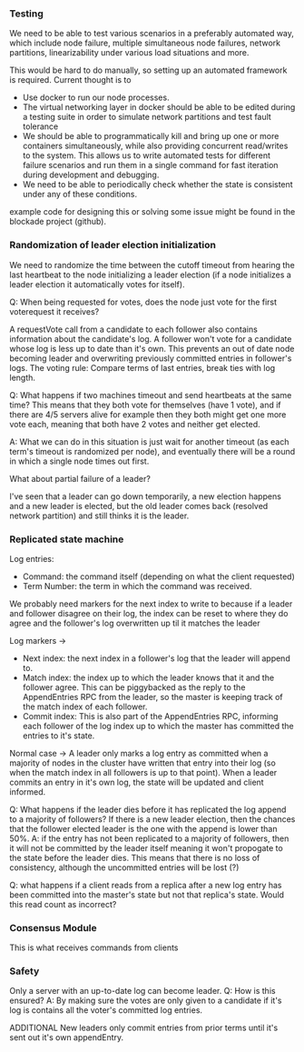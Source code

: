 ### Testing

We need to be able to test various scenarios in a preferably automated way,
which include node failure, multiple simultaneous node failures, network
partitions, linearizability under various load situations and more.

This would be hard to do manually, so setting up an automated framework is
required. Current thought is to

* Use docker to run our node processes.
* The virtual networking layer in docker should be able to be edited during
  a testing suite in order to simulate network partitions and test fault
  tolerance
* We should be able to programmatically kill and bring up one or more
  containers simultaneously, while also providing concurrent read/writes to the
  system. This allows us to write automated tests for different failure
  scenarios and run them in a single command for fast iteration during
  development and debugging.
* We need to be able to periodically check whether the state is consistent
  under any of these conditions.

example code for designing this or solving some issue might be found in the blockade project
(github). 

### Randomization of leader election initialization 

We need to randomize the time between the cutoff timeout from hearing the
last heartbeat to the node initializing a leader election (if a node
initializes a leader election it automatically votes for itself).

Q: When being requested for votes, does the node just vote for the first
  voterequest it receives? 

  A requestVote call from a candidate to each follower also contains
  information about the candidate's log. A follower won't vote for a candidate
  whose log is less up to date than it's own. This prevents an out of date node
  becoming leader and overwriting previously committed entries in follower's
  logs.
  The voting rule: Compare terms of last entries, break ties with log length.

Q: What happens if two machines timeout and send heartbeats at the same time?
  This means that they both vote for themselves (have 1 vote), and if there are
  4/5 servers alive for example then they both might get one more vote each,
  meaning that both have 2 votes and neither get elected.

A: What we can do in this situation is just wait for another timeout (as each
  term's timeout is randomized per node), and eventually there will be a round
  in which a single node times out first.


What about partial failure of a leader?

I've seen that a leader can go down temporarily, a new election happens and
a new leader is elected, but the old leader comes back (resolved network partition)
and still thinks it is the leader.


### Replicated state machine 
Log entries:
* Command: the command itself (depending on what the client requested)
* Term Number: the term in which the command was received.


We probably need markers for the next index to write to because if a leader and
follower disagree on their log, the index can be reset to where they do agree
and the follower's log overwritten up til it matches the leader

Log markers ->
* Next index: the next index in a follower's log that the leader will append to.
* Match index: the index up to which the leader knows that it and the follower
agree. This can be piggybacked as the reply to the AppendEntries RPC from the
leader, so the master is keeping track of the match index of each follower.
* Commit index: This is also part of the AppendEntries RPC, informing each
  follower of the log index up to which the master has committed the entries to
  it's state.

Normal case ->
A leader only marks a log entry as committed when a majority of nodes in the
cluster have written that entry into their log (so when the match index in all
followers is up to that point). When a leader commits an entry in it's own log,
the state will be updated and client informed. 

Q: What happens if the leader dies before it has replicated the log append
to a majority of followers? If there is a new leader election, then the
chances that the follower elected leader is the one with the append is lower
than 50%.
A: if the entry has not been replicated to a majority of followers, then it
will not be committed by the leader itself meaning it won't propogate to the
state before the leader dies. This means that there is no loss of consistency,
although the uncommitted entries will be lost (?)


Q: what happens if a client reads from a replica after a new log entry has been
committed into the master's state but not that replica's state. Would this read
count as incorrect?

### Consensus Module 

This is what receives commands from clients

### Safety 

Only a server with an up-to-date log can become leader. 
Q: How is this ensured?
A: By making sure the votes are only given to a candidate if it's log is
contains all the voter's committed log entries.


ADDITIONAL
New leaders only commit entries from prior terms until it's sent out it's own
appendEntry.
